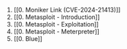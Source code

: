 1. [[0. Moniker Link (CVE-2024-21413)]]
2. [[0. Metasploit - Introduction]]
3. [[0. Metasploit - Exploitation]]
4. [[0. Metasploit - Meterpreter]]
5. [[0. Blue]]
